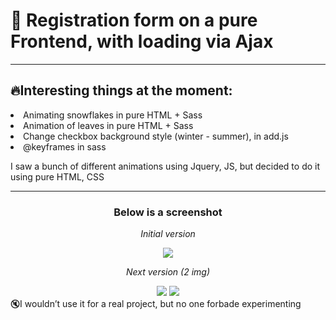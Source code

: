 <h1> 💬 Registration form on a pure Frontend, with loading via Ajax</h1>

---

<h2>🔥Interesting things at the moment:</h2>
<li>Animating snowflakes in pure HTML + Sass</li>
<li>Animation of leaves in pure HTML + Sass</li>
<li>Change checkbox background style (winter - summer), in add.js</li>
<li>@keyframes in sass</li>
<p>I saw a bunch of different animations using Jquery, JS, but decided to do it using pure HTML, CSS</p>

---
<div align="center">

  <h3>Below is a screenshot</h3>
  <p><i>Initial version</i></p>
  <img src="https://github.com/Salohasl/Registration/assets/117364318/a301b2a8-15e9-47cf-8317-c2013183bc58">
  <p><i>Next version (2 img)</i></p>
  <img src="https://github.com/Salohasl/Registration/assets/117364318/da968cd6-9905-49c0-949b-75abb5e7200f">
  <img src="https://github.com/Salohasl/Registration/assets/117364318/f548a5cc-23b3-427f-a38f-580e96b8b3d0">
</div>
🔇I wouldn’t use it for a real project, but no one forbade experimenting
